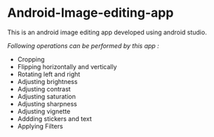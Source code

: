 # Android-Image-editing-app

This is an android image editing app developed using android studio.

*Following operations can be performed by this app :*

- Cropping
- Flipping horizontally and vertically
- Rotating left and right
- Adjusting brightness
- Adjusting contrast
- Adjusting saturation
- Adjusting sharpness
- Adjusting vignette
- Addding stickers and text
- Applying Filters
